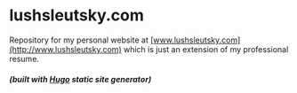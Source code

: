 # lushsleutsky.com
Repository for my personal website at [www.lushsleutsky.com](http://www.lushsleutsky.com) which is just an extension of my professional resume.

##### (_built with [Hugo](https://gohugo.io/) static site generator_)
